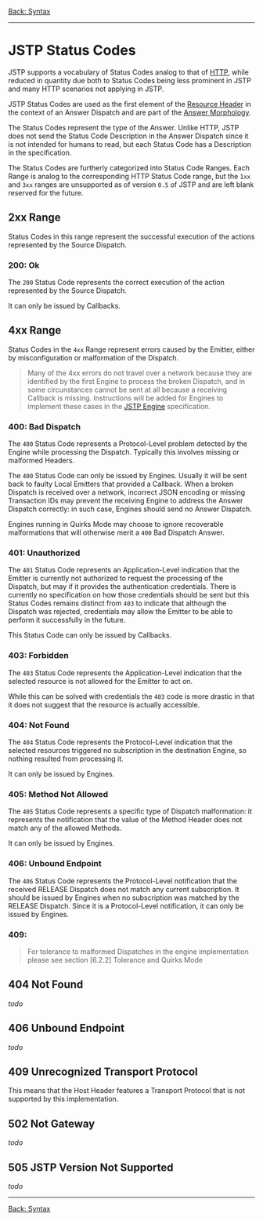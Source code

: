[Back: Syntax](index.md)

---

JSTP Status Codes
=================

JSTP supports a vocabulary of Status Codes analog to that of [HTTP](http://www.w3.org/Protocols/rfc2616/rfc2616-sec10.html), while reduced in quantity due both to Status Codes being less prominent in JSTP and many HTTP scenarios not applying in JSTP.

JSTP Status Codes are used as the first element of the [Resource Header](resource.md#answer-morphology) in the context of an Answer Dispatch and are part of the [Answer Morphology](index.md#answer-morphology). 

The Status Codes represent the type of the Answer. Unlike HTTP, JSTP does not send the Status Code Description in the Answer Dispatch since it is not intended for humans to read, but each Status Code has a Description in the specification.

The Status Codes are furtherly categorized into Status Code Ranges. Each Range is analog to the corresponding HTTP Status Code range, but the `1xx` and `3xx` ranges are unsupported as of version `0.5` of JSTP and are left blank reserved for the future.

2xx Range
--------

Status Codes in this range represent the successful execution of the actions represented by the Source Dispatch.

### 200: Ok

The `200` Status Code represents the correct execution of the action represented by the Source Dispatch. 

It can only be issued by Callbacks.

4xx Range
---------

Status Codes in the `4xx` Range represent errors caused by the Emitter, either by misconfiguration or malformation of the Dispatch. 

> Many of the 4xx errors do not travel over a network because they are identified by the first Engine to process the broken Dispatch, and in some circunstances cannot be sent at all because a receiving Callback is missing. Instructions will be added for Engines to implement these cases in the [JSTP Engine](https://github.com/jstp/jstp-engine) specification.

### 400: Bad Dispatch

The `400` Status Code represents a Protocol-Level problem detected by the Engine while processing the Dispatch. Typically this involves missing or malformed Headers.

The `400` Status Code can only be issued by Engines. Usually it will be sent back to faulty Local Emitters that provided a Callback. When a broken Dispatch is received over a network, incorrect JSON encoding or missing Transaction IDs may prevent the receiving Engine to address the Answer Dispatch correctly: in such case, Engines should send no Answer Dispatch. 

Engines running in Quirks Mode may choose to ignore recoverable malformations that will otherwise merit a `400` Bad Dispatch Answer.

### 401: Unauthorized

The `401` Status Code represents an Application-Level indication that the Emitter is currently not authorized to request the processing of the Dispatch, but may if it provides the authentication credentials. There is currently no specification on how those credentials should be sent but this Status Codes remains distinct from `403` to indicate that although the Dispatch was rejected, credentials may allow the Emitter to be able to perform it successfully in the future.

This Status Code can only be issued by Callbacks.

### 403: Forbidden

The `403` Status Code represents the Application-Level indication that the selected resource is not allowed for the Emitter to act on. 

While this can be solved with credentials the `403` code is more drastic in that it does not suggest that the resource is actually accessible.

### 404: Not Found

The `404` Status Code represents the Protocol-Level indication that the selected resources triggered no subscription in the destination Engine, so nothing resulted from processing it.

It can only be issued by Engines.

### 405: Method Not Allowed

The `405` Status Code represents a specific type of Dispatch malformation: it represents the notification that the value of the Method Header does not match any of the allowed Methods. 

It can only be issued by Engines.

### 406: Unbound Endpoint

The `406` Status Code represents the Protocol-Level notification that the received RELEASE Dispatch does not match any current subscription. It should be issued by Engines when no subscription was matched by the RELEASE Dispatch. Since it is a Protocol-Level notification, it can only be issued by Engines.

### 409: 

















> For tolerance to malformed Dispatches in the engine implementation please see section [6.2.2] Tolerance and Quirks Mode

404 Not Found
-------------

_todo_ 

406 Unbound Endpoint
--------------------

_todo_

409 Unrecognized Transport Protocol
-----------------------------------

This means that the Host Header features a Transport Protocol that is not supported by this implementation.

502 Not Gateway
---------------

_todo_

505 JSTP Version Not Supported
------------------------------

_todo_

---

[Back: Syntax](index.md)
